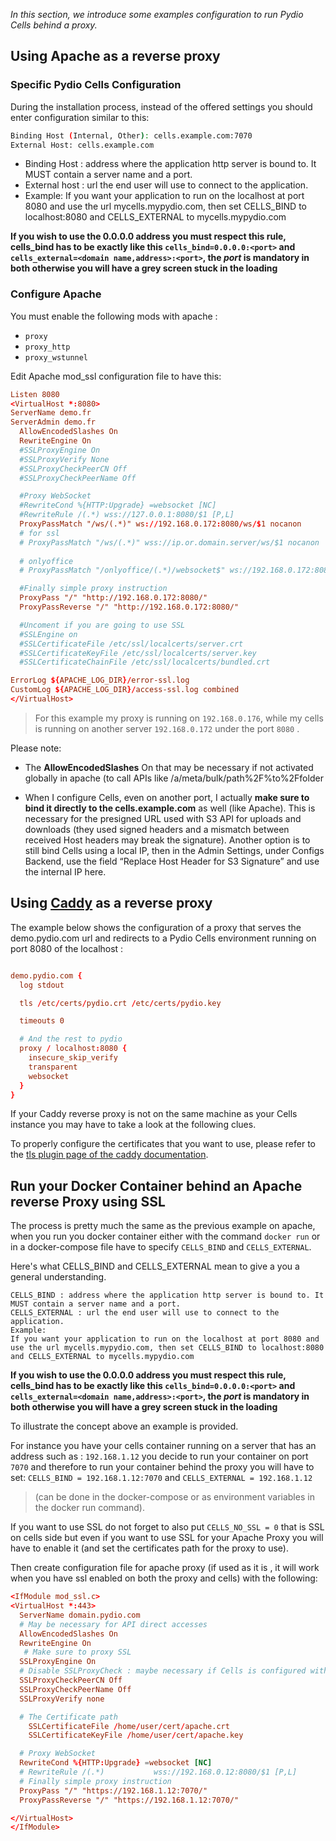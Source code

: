 _In this section, we introduce some examples configuration to run Pydio Cells behind a proxy._

## Using Apache as a reverse proxy

### Specific Pydio Cells Configuration

During the installation process, instead of the offered settings you should enter configuration similar to this:

```sh
Binding Host (Internal, Other): cells.example.com:7070
External Host: cells.example.com
```

* Binding Host : address where the application http server is bound to. It MUST contain a server name and a port.
* External host : url the end user will use to connect to the application.
* Example:
  If you want your application to run on the localhost at port 8080 and use the url mycells.mypydio.com, then set CELLS_BIND to localhost:8080 and CELLS_EXTERNAL to mycells.mypydio.com

**If you wish to use the 0.0.0.0 address you must respect this rule, cells_bind has to be exactly like this `cells_bind=0.0.0.0:<port>` and `cells_external=<domain name,address>:<port>`, the *port* is mandatory in both otherwise you will have a grey screen stuck in the loading**

### Configure Apache

You must enable the following mods with apache :
- `proxy`
- `proxy_http`
- `proxy_wstunnel`

Edit Apache mod_ssl configuration file to have this:

```conf
Listen 8080
<VirtualHost *:8080>
ServerName demo.fr
ServerAdmin demo.fr
  AllowEncodedSlashes On
  RewriteEngine On
  #SSLProxyEngine On
  #SSLProxyVerify None
  #SSLProxyCheckPeerCN Off
  #SSLProxyCheckPeerName Off

  #Proxy WebSocket
  #RewriteCond %{HTTP:Upgrade} =websocket [NC]
  #RewriteRule /(.*) wss://127.0.0.1:8080/$1 [P,L]
  ProxyPassMatch "/ws/(.*)" ws://192.168.0.172:8080/ws/$1 nocanon
  # for ssl
  # ProxyPassMatch "/ws/(.*)" wss://ip.or.domain.server/ws/$1 nocanon
  
  # onlyoffice
  # ProxyPassMatch "/onlyoffice/(.*)/websocket$" ws://192.168.0.172:8080/onlyoffice/$1/websocket nocanon

  #Finally simple proxy instruction
  ProxyPass "/" "http://192.168.0.172:8080/"
  ProxyPassReverse "/" "http://192.168.0.172:8080/"

  #Uncoment if you are going to use SSL
  #SSLEngine on
  #SSLCertificateFile /etc/ssl/localcerts/server.crt
  #SSLCertificateKeyFile /etc/ssl/localcerts/server.key
  #SSLCertificateChainFile /etc/ssl/localcerts/bundled.crt

ErrorLog ${APACHE_LOG_DIR}/error-ssl.log
CustomLog ${APACHE_LOG_DIR}/access-ssl.log combined
</VirtualHost>
```

> For this example my proxy is running on `192.168.0.176`, while my cells is running on another server `192.168.0.172` under the port `8080` .

Please note:

- The **AllowEncodedSlashes** On that may be necessary if not activated globally in apache (to call APIs like /a/meta/bulk/path%2F%to%2Ffolder

- When I configure Cells, even on another port, I actually **make sure to bind it directly to the cells.example.com** as well (like Apache). This is necessary for the presigned URL used with S3 API for uploads and downloads (they used signed headers and a mismatch between received Host headers may break the signature). Another option is to still bind Cells using a local IP, then in the Admin Settings, under Configs Backend, use the field “Replace Host Header for S3 Signature” and use the internal IP here.

## Using [Caddy](https://caddyserver.com) as a reverse proxy

The example below shows the configuration of a proxy that serves the demo.pydio.com url and redirects to a Pydio Cells environment running on port 8080 of the localhost :

```conf

demo.pydio.com {
  log stdout

  tls /etc/certs/pydio.crt /etc/certs/pydio.key

  timeouts 0

  # And the rest to pydio
  proxy / localhost:8080 {
    insecure_skip_verify
    transparent
    websocket
  }
}
```

If your Caddy reverse proxy is not on the same machine as your Cells instance you may have to take a look at the following clues.


To properly configure the certificates that you want to use, please refer to the [tls plugin page of the caddy documentation](https://caddyserver.com/docs/tls).

## Run your Docker Container behind an Apache reverse Proxy using SSL

The process is pretty much the same as the previous example on apache,
when you run you docker container either with the command `docker run` or in a docker-compose file have to specify `CELLS_BIND` and `CELLS_EXTERNAL`.

Here's what CELLS_BIND and CELLS_EXTERNAL mean to give a you a general understanding.

```
CELLS_BIND : address where the application http server is bound to. It MUST contain a server name and a port.
CELLS_EXTERNAL : url the end user will use to connect to the application.
Example:
If you want your application to run on the localhost at port 8080 and use the url mycells.mypydio.com, then set CELLS_BIND to localhost:8080 and CELLS_EXTERNAL to mycells.mypydio.com
```
**If you wish to use the 0.0.0.0 address you must respect this rule, cells_bind has to be exactly like this `cells_bind=0.0.0.0:<port>` and `cells_external=<domain name,address>:<port>`, the *port* is mandatory in both otherwise you will have a grey screen stuck in the loading**

To illustrate the concept above an example is provided.

For instance you have your cells container running on a server that has an address such as : `192.168.1.12`
you decide to run your container on port `7070` and therefore to run your container behind the proxy you will have  to set:
`CELLS_BIND = 192.168.1.12:7070` and `CELLS_EXTERNAL = 192.168.1.12` 
> (can be done in the docker-compose or as environment variables in the docker run command).

If you want to use SSL do not forget to also put `CELLS_NO_SSL = 0` that is SSL on cells side but even if you want to use SSL for your Apache Proxy you will have to enable it (and set the certificates path for the proxy to use).

Then create configuration file for apache proxy (if used as it is , it will work when you have ssl enabled on both the proxy and cells) with the following:

```conf
<IfModule mod_ssl.c>
<VirtualHost *:443>
  ServerName domain.pydio.com
  # May be necessary for API direct accesses
  AllowEncodedSlashes On
  RewriteEngine On
   # Make sure to proxy SSL
  SSLProxyEngine On
  # Disable SSLProxyCheck : maybe necessary if Cells is configured with self_signed
  SSLProxyCheckPeerCN Off
  SSLProxyCheckPeerName Off
  SSLProxyVerify none

  # The Certificate path
    SSLCertificateFile /home/user/cert/apache.crt
    SSLCertificateKeyFile /home/user/cert/apache.key

  # Proxy WebSocket
  RewriteCond %{HTTP:Upgrade} =websocket [NC]
  # RewriteRule /(.*)           wss://192.168.0.12:8080/$1 [P,L]
  # Finally simple proxy instruction
  ProxyPass "/" "https://192.168.1.12:7070/"
  ProxyPassReverse "/" "https://192.168.1.12:7070/"

</VirtualHost>
</IfModule>
```
